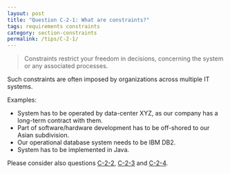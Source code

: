```yaml
---
layout: post
title: "Question C-2-1: What are constraints?"
tags: requirements constraints
category: section-constraints
permalink: /tips/C-2-1/
---
```


>Constraints restrict your freedom in decisions,
>concerning the system or any associated processes.

Such constraints are often imposed by organizations across multiple IT systems.

Examples:

* System has to be operated by data-center XYZ, as our company has
a long-term contract with them.
* Part of software/hardware development has to be off-shored to our Asian subdivision.
* Our operational database system needs to be IBM DB2.
* System has to be implemented in Java.

Please consider also questions [C-2-2](/tips/C-2-2), [C-2-3](/tips/C-2-3) and [C-2-4](/tips/C-2-4).

